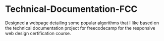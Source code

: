 # Technical-Documentation-FCC
Designed a webpage detailing some popular algorithms that I like based on the technical documentation project for freecodecamp for the responsive web design certification course.
